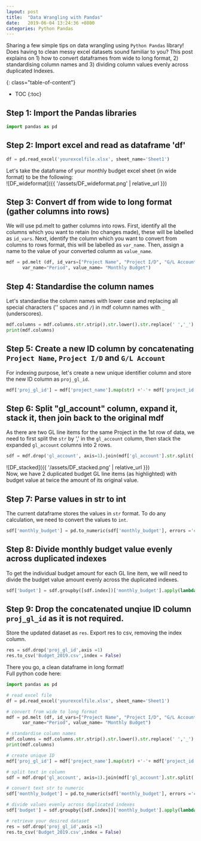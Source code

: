 ```yaml
---
layout: post
title:  "Data Wrangling with Pandas"
date:   2019-06-04 13:24:36 +0800
categories: Python Pandas
---
```

Sharing a few simple tips on data wrangling using `Python Pandas` library! Does having to clean messy excel datasets sound familiar to you? This post explains on 1) how to convert dataframes from wide to long format, 2) standardising column names and 3) dividing column values evenly across duplicated Indexes.<br>

{: class="table-of-content"}
* TOC
{:toc}

## Step 1: Import the Pandas libraries 

```python
import pandas as pd
```

## Step 2: Import excel and read as dataframe 'df' 
```python
df = pd.read_excel('yourexcelfile.xlsx', sheet_name='Sheet1')
```
Let's take the dataframe of your monthly budget excel sheet (in wide format) to be the following:<br>
![DF_wideformat]({{ '/assets/DF_wideformat.png' | relative_url }}) 


## Step 3: Convert df from wide to long format (gather columns into rows)
We will use pd.melt to gather columns into rows. First, identify all the columns which you want to retain (no changes made), these will be labelled as `id_vars`. Next, identify the column which you want to convert from columns to rows format, this will be labelled as `var_name`.
Then, assign a name to the value of your converted column as `value_name`.
```python
mdf = pd.melt (df, id_vars=["Project Name", "Project I/D", "G/L Account"], 
	  var_name="Period", value_name= "Monthly Budget")
```

## Step 4: Standardise the column names
Let's standardise the column names with lower case and replacing all special characters ('' spaces and `/`) in mdf column names with `_` (underscores).

```python
mdf.columns = mdf.columns.str.strip().str.lower().str.replace(' ','_').str.replace('/','')
print(mdf.columns)
```
## Step 5: Create a new ID column by concatenating `Project Name`, `Project I/D` and `G/L Account`
For indexing purpose, let's create a new unique identifier column and store the new ID column as `proj_gl_id`.

```python
mdf['proj_gl_id'] = mdf['project_name'].map(str) +'-'+ mdf['project_id'].map(str) + '-' + mdf['gl_account'].map(str)
```
## Step 6: Split "gl_account" column, expand it, stack it, then join back to the original mdf
As there are two GL line items for the same Project in the 1st row of data, we need to first split the `str` by ',' in the  `gl_account` column, then stack the expanded `gl_account` columns into 2 rows.  
```python
sdf = mdf.drop('gl_account', axis=1).join(mdf['gl_account'].str.split(', ', expand=True).stack().reset_index(level=1, drop=True).rename('gl_account'))
```
![DF_stacked]({{ '/assets/DF_stacked.png' | relative_url }}) <br>
Now, we have 2 duplicated budget GL line items (as highlighted) with budget value at twice the amount of its original value.

## Step 7: Parse values in str to int
The current dataframe stores the values in `str` format. To do any calculation, we need to convert the values to `int`. 
```python
sdf['monthly_budget'] = pd.to_numeric(sdf['monthly_budget'], errors ='coerce')
```
## Step 8: Divide monthly budget value evenly across duplicated indexes
To get the individual budget amount for each GL line item, we will need to divide the budget value amount evenly across the duplicated indexes.
```python
sdf['budget'] = sdf.groupby([sdf.index])['monthly_budget'].apply(lambda x: x / len(x))
```
## Step 9: Drop the concatenated unqiue ID column `proj_gl_id` as it is not required.
Store the updated dataset as `res`. Export res to csv, removing the index column.
```python
res = sdf.drop('proj_gl_id',axis =1)
res.to_csv('Budget_2019.csv',index = False)
```
There you go, a clean dataframe in long format! <br>
Full python code here: <br>
```python
import pandas as pd

# read excel file
df = pd.read_excel('yourexcelfile.xlsx', sheet_name='Sheet1')

# convert from wide to long format
mdf = pd.melt (df, id_vars=["Project Name", "Project I/D", "G/L Account"], 
	  var_name="Period", value_name= "Monthly Budget")

# standardise column names
mdf.columns = mdf.columns.str.strip().str.lower().str.replace(' ','_').str.replace('/','')
print(mdf.columns)

# create unique ID
mdf['proj_gl_id'] = mdf['project_name'].map(str) +'-'+ mdf['project_id'].map(str) + '-' + mdf['gl_account'].map(str)

# split text in column
sdf = mdf.drop('gl_account', axis=1).join(mdf['gl_account'].str.split(', ', expand=True).stack().reset_index(level=1, drop=True).rename('gl_account'))

# convert text str to numeric
sdf['monthly_budget'] = pd.to_numeric(sdf['monthly_budget'], errors ='coerce')

# divide values evenly across duplicated indexes
sdf['budget'] = sdf.groupby([sdf.index])['monthly_budget'].apply(lambda x: x / len(x))

# retrieve your desired dataset
res = sdf.drop('proj_gl_id',axis =1)
res.to_csv('Budget_2019.csv',index = False)
```

[Read More]: https://jamieqianhui.github.io/python/pandas/2019/06/04/Data-Wrangling-in-Python.html
